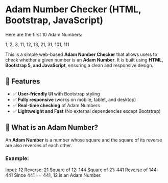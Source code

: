 # Adam Number Checker (HTML, Bootstrap, JavaScript)

Here are the first 10 Adam Numbers:

1, 2, 3, 11, 12, 13, 21, 31, 101, 111


This is a simple web-based **Adam Number Checker** that allows users to check whether a given number is an **Adam Number**. It is built using **HTML, Bootstrap 5, and JavaScript**, ensuring a clean and responsive design.

## 📌 Features
- ✅ **User-friendly UI** with Bootstrap styling
- ✅ **Fully responsive** (works on mobile, tablet, and desktop)
- ✅ **Real-time checking** of Adam Numbers
- ✅ **Lightweight and Fast** (No external dependencies except Bootstrap)

## 📜 What is an Adam Number?
An **Adam Number** is a number whose square and the square of its reverse are also reverses of each other.

### Example:
Input: 12 Reverse: 21 Square of 12: 144 Square of 21: 441 Reverse of 144: 441 Since 441 == 441, 12 is an Adam Number.
